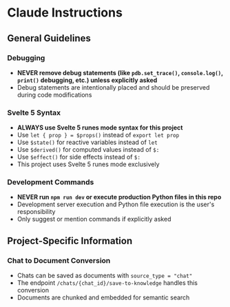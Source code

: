 # Claude Instructions

## General Guidelines

### Debugging
- **NEVER remove debug statements (like `pdb.set_trace()`, `console.log()`, `print()` debugging, etc.) unless explicitly asked**
- Debug statements are intentionally placed and should be preserved during code modifications

### Svelte 5 Syntax
- **ALWAYS use Svelte 5 runes mode syntax for this project**
- Use `let { prop } = $props()` instead of `export let prop`
- Use `$state()` for reactive variables instead of `let`
- Use `$derived()` for computed values instead of `$:`
- Use `$effect()` for side effects instead of `$:`
- This project uses Svelte 5 runes mode exclusively

### Development Commands
- **NEVER run `npm run dev` or execute production Python files in this repo**
- Development server execution and Python file execution is the user's responsibility
- Only suggest or mention commands if explicitly asked

## Project-Specific Information

### Chat to Document Conversion
- Chats can be saved as documents with `source_type = "chat"`
- The endpoint `/chats/{chat_id}/save-to-knowledge` handles this conversion
- Documents are chunked and embedded for semantic search